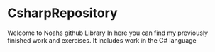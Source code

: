 # CsharpRepository

Welcome to Noahs github Library
In here you can find my previously finished work and exercises.
It includes work in the C# language
